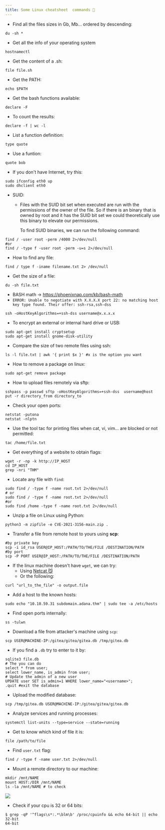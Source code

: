 ```yaml
---
title: Some Linux cheatsheet  commands 👾
---
```

- Find all the files sizes in Gb, Mb... ordered by descending:

```shell
du -sh *
```

- Get all the info of your operating system

```shell
hostnamectl
```

- Get the content of a .sh:

```shell
file file.sh
```

- Get the PATH:

```shell
echo $PATH
```

- Get the bash functions available:

```shell
declare -F
```

- To count the results:

```shell
declare -f | wc -l
```

- List a function definition:

```shell
type quote
```

- Use a funtion:

```shell
quote bob
```

- If you don't have Internet, try this:

```shell
sudo ifconfig eth0 up
sudo dhclient eth0
```

- SUID:

  - Files with the SUID bit set when executed are run with the permissions of the owner of the file. So if there is an binary that is owned by root and it has the SUID bit set we could theoretically use this binary to elevate our permissions.

    To find SUID binaries, we can run the following command:

```shell
find / -user root -perm /4000 2>/dev/null
#or
find / -type f -user root -perm -u=s 2>/dev/null
```

- How to find any file:

```shell
find / type f -iname filename.txt 2> /dev/null
```

- Get the size of a file:

```shell
du -sh file.txt
```

- BASH math -> https://phoenixnap.com/kb/bash-math
- `ERROR: Unable to negotiate with X.X.X.X port 22: no matching host key type found. Their offer: ssh-rsa,ssh-dss`

```shell
ssh -oHostKeyAlgorithms=+ssh-dss username@x.x.x.x
```

- To encrypt an external or internal hard drive or USB:

```shell
sudo apt-get install cryptsetup
sudo apt-get install gnome-disk-utility
```

- Compare the size of two remote files using ssh:

```shell
ls -l file.txt | awk '{ print $x }' #x is the option you want
```

- How to remove a package on linux:

```shell
sudo apt-get remove package
```

- How to upload files remotely via sftp:

```shell
sshpass -p passwd sftp -oHostKeyAlgorithms=+ssh-dss  username@host
put -r directory_from directory_to
```

- Check your open ports:

```shell
netstat -putona
netstat -nlptn
```

- Use the tool tac for printing files when cat, vi, vim... are blocked or not permitted:

```shell
tac /home/file.txt
```

- Get everything of a website to obtain flags:

```shell
wget -r -np -k http://IP_HOST
cd IP_HOST
grep -nri "THM"
```

- Locate any file with `find`:

```shell
sudo find / -type f -name root.txt 2>/dev/null
# or
sudo find / -type f -name root.txt 2>/dev/null
#or
sudo find /home -type f -name root.txt 2>/dev/null
```

- Unzip a file on Linux using Python:

```shell
python3 -m zipfile -e CVE-2021-3156-main.zip .
```

- Transfer a file from remote host to yours using **scp**:

```shell
#by private key
scp -i id_rsa USER@IP_HOST:/PATH/TO/THE/FILE /DESTINATION/PATH
#by port
scp -P PORT USER@IP_HOST:/PATH/TO/THE/FILE /DESTINATION/PATH
```

- If the linux machine doesn't have `wget`, we can try:
	- Using  [Netcat 😼](Netcat.md)
	- Or the following:

```shell
curl "url_to_the_file" -o output.file
```


- Add a host to the known hosts:

```shell
sudo echo "10.10.59.31 subdomain.adana.thm" | sudo tee -a /etc/hosts
```

- Find open ports internally:

```shell
ss -tulwn
```

- Download a file from attacker's machine using `scp`:

```shell
scp USER@MACHINE-IP:/gitea/gitea/gitea.db /tmp/gitea.db
```

- If you find a `.db` try to enter to it by:

```shell
sqlite3 file.db
# The you can do
select * from user;
select lower_name, is_admin from user;
# Update the admin of a new user
UPDATE user SET is_admin=1 WHERE lower_name="<username>";
.quit #exit the database
```

- Upload the modified database:

```shell
scp /tmp/gitea.db USER@MACHINE-IP:/gitea/gitea/gitea.db
```

- Analyze services and running processes:

```shell
systemctl list-units --type=service --state=running
```

- Get to know which kind of file it is:

```shell
file /path/to/file
```

- Find `user.txt` flag:

```shell
find / -type f -name user.txt 2>/dev/null
```

- Mount a remote directory to our machine:

```shell
mkdir /mnt/NAME
mount HOST:/DIR /mnt/NAME
ls -la /mnt/NAME # to check
```

![](Pasted%20image%2020240512165418.png)

- Check if your cpu is 32 or 64 bits:

```shell
$ grep -qP '^flags\s*:.*\blm\b' /proc/cpuinfo && echo 64-bit || echo 32-bit
64-bit
```

